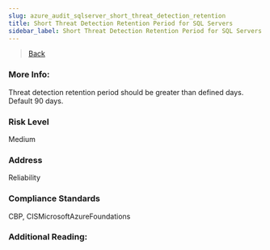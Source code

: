 ```yaml
---
slug: azure_audit_sqlserver_short_threat_detection_retention
title: Short Threat Detection Retention Period for SQL Servers
sidebar_label: Short Threat Detection Retention Period for SQL Servers
---
```

> [Back](../../azuresqlaudit)

### More Info:
Threat detection retention period should be greater than defined days. Default 90 days.

### Risk Level
Medium

### Address
Reliability

### Compliance Standards
CBP, CISMicrosoftAzureFoundations

### Additional Reading:

